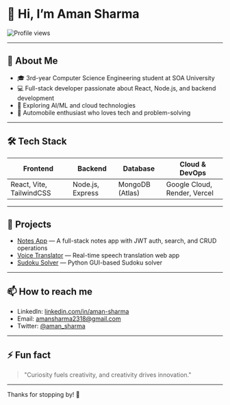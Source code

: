 # 👋 Hi, I’m Aman Sharma

![Profile views](https://komarev.com/ghpvc/?username=amann-sharma&color=blue)

---

## 🔭 About Me

- 🎓 3rd-year Computer Science Engineering student at SOA University
- 💻 Full-stack developer passionate about React, Node.js, and backend development
- 🤖 Exploring AI/ML and cloud technologies
- 🚗 Automobile enthusiast who loves tech and problem-solving

---

## 🛠️ Tech Stack

| Frontend         | Backend           | Database        | Cloud & DevOps         |
|------------------|-------------------|-----------------|-----------------------|
| React, Vite, TailwindCSS | Node.js, Express | MongoDB (Atlas) | Google Cloud, Render, Vercel |

---

## 📂 Projects

- [Notes App](https://github.com/amann-sharma/notify-app) — A full-stack notes app with JWT auth, search, and CRUD operations
- [Voice Translator](https://github.com/amann-sharma/realtime-voice-translator) — Real-time speech translation web app
- [Sudoku Solver](https://github.com/amann-sharma/sudoku-solver) — Python GUI-based Sudoku solver

---

## 📫 How to reach me

- LinkedIn: [linkedin.com/in/aman-sharma](https://linkedin.com/in/amann-sharma)
- Email: amansharma2318@gmail.com
- Twitter: [@aman_sharma](https://twitter.com/hypeinhell)

---

## ⚡ Fun fact

> "Curiosity fuels creativity, and creativity drives innovation."

---

Thanks for stopping by! 👋
